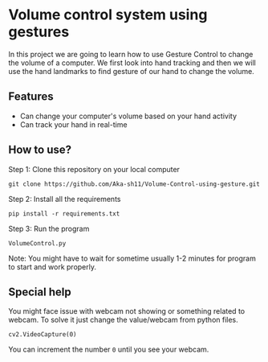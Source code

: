 # Volume control system using gestures
In this project we are going to learn how to use Gesture Control to change the volume of a computer. 
We first look into hand tracking and then we will use the hand landmarks to find gesture of our hand to change the volume.

## Features
* Can change your computer's volume based on your hand activity
* Can track your hand in real-time

## How to use?
Step 1:
Clone this repository on your local computer

`git clone https://github.com/Aka-sh11/Volume-Control-using-gesture.git`

Step 2:
Install all the requirements

`pip install -r requirements.txt`

Step 3:
Run the program

`VolumeControl.py`

Note: You might have to wait for sometime usually 1-2 minutes for program to start and work properly.

## Special help
You might face issue with webcam not showing or something related to webcam.
To solve it just change the value/webcam from python files.

`cv2.VideoCapture(0)`

You can increment the number `0` until you see your webcam.
